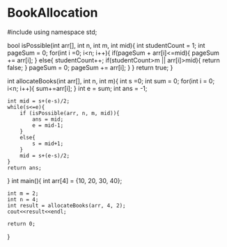 # BookAllocation
#include<iostream>
using namespace std;

bool isPossible(int arr[], int n, int m, int mid){
	int studentCount = 1;
	int pageSum = 0;
	for(int i =0; i<n; i++){
		if(pageSum + arr[i]<=mid){
			pageSum += arr[i];
		}
		else{
			studentCount++;
			if(studentCount>m || arr[i]>mid){
				return false;
			}
			pageSum = 0;
			pageSum += arr[i];
		}
	}
	return true;
}

int allocateBooks(int arr[], int n, int m){
	int s =0;
	int sum = 0;
	for(int i = 0; i<n; i++){
		sum+=arr[i];
	}
	int e = sum;
	int ans = -1;
	
	int mid = s+(e-s)/2;
	while(s<=e){
		if (isPossible(arr, n, m, mid)){
			ans = mid;
			e = mid-1;
		}
		else{
			s = mid+1;
		}
		mid = s+(e-s)/2;
	}
	return ans;
}
int main(){
	int arr[4] = {10, 20, 30, 40};
	
	int m = 2;
	int n = 4;
	int result = allocateBooks(arr, 4, 2);
	cout<<result<<endl;
	
	return 0;
}
